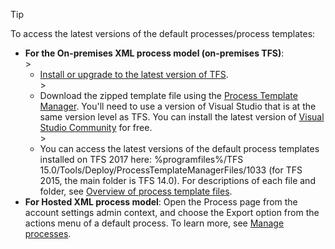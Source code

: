 

> [!TIP]  
>To access the latest versions of the default processes/process templates:
>- **For the On-premises XML process model (on-premises TFS)**:   
	><ul><li>[Install or upgrade to the latest version of TFS](https://www.visualstudio.com/downloads/).</li> 
	><li>Download the zipped template file using the [Process Template Manager](/vsts/work/work-items/guidance/manage-process-templates). You'll need to use a version of Visual Studio that is at the same version level as TFS. You can install the latest version of [Visual Studio Community](https://www.visualstudio.com/downloads/) for free.</li>
	><li>You can access the latest versions of the default process templates installed on TFS 2017 here: %programfiles%/TFS 15.0/Tools/Deploy/ProcessTemplateManagerFiles/1033 (for TFS 2015, the main folder is TFS 14.0). For descriptions of each file and folder, see [Overview of process template files](/vsts/work/customize/reference/process-templates/overview-process-template-files).</li></ul>
>- **For Hosted XML process model**: Open the Process page from the account settings admin context, and choose the Export option from the actions menu of a default process. To learn more, see [Manage processes](/vsts/organizations/settings/work/manage-process).